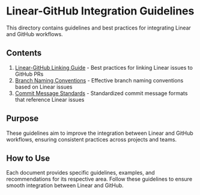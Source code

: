 # Linear-GitHub Integration Guidelines

This directory contains guidelines and best practices for integrating Linear and GitHub workflows.

## Contents

1. [Linear-GitHub Linking Guide](./linear_github_linking_guide.md) - Best practices for linking Linear issues to GitHub PRs
2. [Branch Naming Conventions](./branch_naming_conventions.md) - Effective branch naming conventions based on Linear issues
3. [Commit Message Standards](./commit_message_standards.md) - Standardized commit message formats that reference Linear issues

## Purpose

These guidelines aim to improve the integration between Linear and GitHub workflows, ensuring consistent practices across projects and teams.

## How to Use

Each document provides specific guidelines, examples, and recommendations for its respective area. Follow these guidelines to ensure smooth integration between Linear and GitHub.

